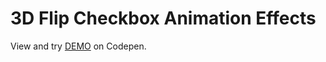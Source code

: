 # 3D Flip Checkbox Animation Effects

View and try [DEMO](https://codepen.io/filippoerbisti/pen/MWQoJaZ) on Codepen.
